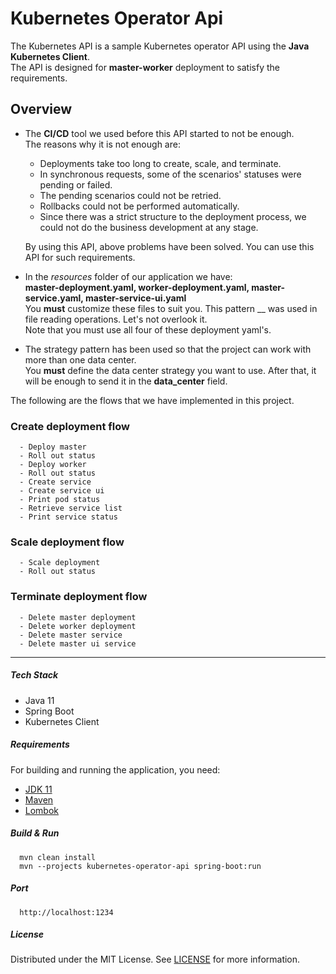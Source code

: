 # Kubernetes Operator Api

The Kubernetes API is a sample Kubernetes operator API using the <strong>Java Kubernetes Client</strong>.<br>
The API is designed for <strong>master-worker</strong> deployment to satisfy the requirements.

## Overview 

* The <strong>CI/CD</strong> tool we used before this API started to not be enough. <br>
  The reasons why it is not enough are: 
    - Deployments take too long to create, scale, and terminate.
    - In synchronous requests, some of the scenarios' statuses were pending or failed.
    - The pending scenarios could not be retried.
    - Rollbacks could not be performed automatically.
    - Since there was a strict structure to the deployment process, we could not do the business development at any stage.

  By using this API, above problems have been solved. You can use this API for such requirements. <br>

* In the <i>resources</i> folder of our application we have: <br>
  <strong>master-deployment.yaml, worker-deployment.yaml, master-service.yaml, master-service-ui.yaml </strong>  <br>
  You <strong>must</strong> customize these files to suit you. This pattern __ was used in file reading operations. Let's not overlook it. <br>
  Note that you must use all four of these deployment yaml's. <br>

* The strategy pattern has been used so that the project can work with more than one data center. <br>
  You <strong>must</strong> define the data center strategy you want to use. After that, it will be enough to send it in the <strong>data_center</strong> field. <br>

The following are the flows that we have implemented in this project.

### Create deployment flow
      - Deploy master
      - Roll out status
      - Deploy worker
      - Roll out status
      - Create service
      - Create service ui 
      - Print pod status 
      - Retrieve service list
      - Print service status

### Scale deployment flow
      - Scale deployment
      - Roll out status

### Terminate deployment flow
      - Delete master deployment
      - Delete worker deployment
      - Delete master service
      - Delete master ui service

---

##### Tech Stack
- Java 11
- Spring Boot
- Kubernetes Client

##### Requirements

For building and running the application, you need:
- [JDK 11](https://www.oracle.com/java/technologies/javase-jdk11-downloads.html)
- [Maven](https://maven.apache.org)
- [Lombok](https://projectlombok.org/)

##### Build & Run

```
  mvn clean install 
  mvn --projects kubernetes-operator-api spring-boot:run
```

##### Port
```
  http://localhost:1234
```

##### License

Distributed under the MIT License. See [LICENSE](LICENSE) for more information.
